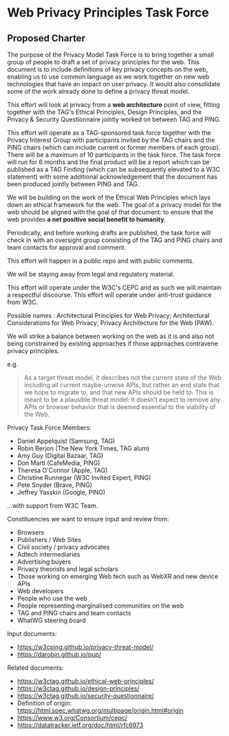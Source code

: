 # Web Privacy Principles Task Force

## Proposed Charter

The purpose of the Privacy Model Task Force is to bring together a small group of people to draft a set of privacy principles for the web.  This document is to include definitions of key privacy concepts on the web, enabling us to use common language as we work together on new web technologies that have an impact on user privacy.  It would also consolidate some of the work already done to define a privacy threat model.

This effort will look at privacy from a **web architecture** point of view, fitting together with the TAG's Ethical Principles, Design Principles, and the Privacy & Security Questionnaire jointly worked on between TAG and PING.

This effort will operate as a TAG-sponsored task force together with the Privacy Interest Group with participants invited by the TAG chairs and the PING chairs (which can include current or former members of each group).  There will be a maximum of 10 participants in the task force. The task force will run for 6 months and the final product will be a report which can be published as a TAG Finding (which can be subsequently elevated to a W3C statement) with some additional acknowledgement that the document has been produced jointly between PING and TAG.

We will be building on the work of the Ethical Web Principles which lays down an ethical framework for the web.  The goal of a privacy model for the web should be aligned with the goal of that document: to ensure that the web provides **a net positive social benefit to humanity**.

Periodically, and before working drafts are published, the task force will check in with an oversight group consisting of the TAG and PING chairs and team contacts for approval and comment.

This effort will happen in a public repo and with public comments.

We will be staying away from legal and regulatory material.

This effort will operate under the W3C's CEPC and as such we will maintain a respectful discourse. This effort will operate under anti-trust guidance from W3C.

Possible names : Architectural Principles for Web Privacy; Architectural Considerations for Web Privacy; Privacy Architecture for the Web (PAW).

We will strike a balance between working on the web as it is and also not being constrained by existing approaches if those approaches contravene privacy principles.

e.g.
> As a target threat model, it describes not the current state of the Web including all current maybe-unwise APIs, but rather an end state that we hope to migrate to, and that new APIs should be held to. This is meant to be a plausible threat model: it doesn’t expect to remove any APIs or browser behavior that is deemed essential to the viability of the Web.

Privacy Task Force Members:

* Daniel Appelquist (Samsung, TAG)
* Robin Berjon (The New York Times, TAG alum)
* Amy Guy (Digital Bazaar, TAG)
* Don Marti (CafeMedia, PING)
* Theresa O'Connor (Apple, TAG)
* Christine Runnegar (W3C Invited Expert, PING)
* Pete Snyder (Brave, PING)
* Jeffrey Yasskin (Google, PING)

…with support from W3C Team.

Constituencies we want to ensure input and review from:

* Browsers
* Publishers / Web Sites
* Civil society / privacy advocates
* Adtech intermediaries
* Advertising buyers
* Privacy theorists and legal scholars
* Those working on emerging Web tech such as WebXR and new device APIs
* Web developers
* People who use the web
* People representing marginalised communities on the web
* TAG and PING chairs and team contacts
* WhatWG steering board

Input documents:

* https://w3cping.github.io/privacy-threat-model/
* https://darobin.github.io/pup/

Related documents:

* https://w3ctag.github.io/ethical-web-principles/
* https://w3ctag.github.io/design-principles/
* https://w3ctag.github.io/security-questionnaire/
* Definition of origin: https://html.spec.whatwg.org/multipage/origin.html#origin
* https://www.w3.org/Consortium/cepc/
* https://datatracker.ietf.org/doc/html/rfc6973
